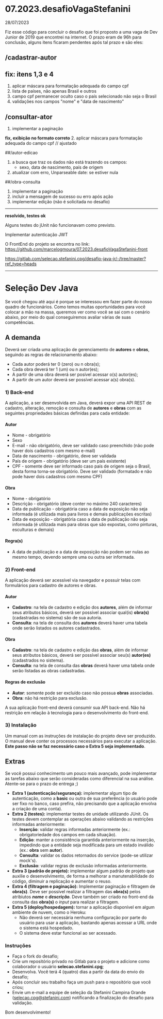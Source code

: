 # 07.2023.desafioVagaStefanini 
28/07/2023

Fiz esse código para concluir o desafio que foi proposto a uma vaga de Dev Junior de 2019 que encontrei na internet.
O prazo eram de 96h para conclusão, alguns itens ficaram pendentes após tal prazo e são eles:


## /cadastrar-autor
## fix: itens 1,3 e 4

1. aplicar máscara para formatação adequada do campo cpf
2. lista de países, não apenas Brasil e outros
3. campo cpf permanecer oculto caso o país selecionado não seja o Brasil
4. validações nos campos "nome" e "data de nascimento"


## /consultar-ator
1. implementar a paginação

**fix, exibição no formato correto**
2. aplicar máscara para formatação adequada do campo cpf // ajustado

##/autor-edicao
1. a busca que traz os dados não está trazendo os campos: 
   - sexo, data de nascimento, país de origem 
2. atualizar com erro, Unparseable date: se estiver nula

##/obra-consulta
1. implementar a paginação
2. incluir a mensagem de sucesso ou erro após ação
3. implementar edição (não é solicitada no desafio)

------------
**resolvido, testes ok**

Alguns testes do jUnit não funcionavam como previsto.

Implementar autenticação JWT


O FrontEnd do projeto se encontra no link:
https://github.com/marcelogmoura/07.2023.desafioVagaStefanini-front


https://gitlab.com/selecao.stefanini.cpg/desafio-java-jr/-/tree/master?ref_type=heads


------------------
# Seleção Dev Java
Se você chegou até aqui é porque se interessou em fazer parte do nosso quadro de funcionários. Como temos muitas oportunidades para você colocar a mão na massa, queremos ver como você se sai com o cenário abaixo, por meio do qual conseguiremos avaliar várias de suas competências.

## A demanda
Deverá ser criada uma aplicação de gerenciamento de **autores** e **obras**, seguindo as regras de relacionamento abaixo:
 - Cada autor poderá ter 0 (zero) ou n obra(s);
 - Cada obra deverá ter 1 (um) ou n autor(es);
 - A partir de uma obra deverá ser posível acessar o(s) autor(es);
 - A partir de um autor deverá ser possível acessar a(s) obra(s).

###  1) Back-end
A aplicação, a ser desenvolvida em Java, deverá expor uma API REST de cadastro, alteração, remoção e consulta de **autores** e **obras** com as seguintes propriedades básicas definidas para cada entidade:

#### Autor
 - Nome - obrigatório
 - Sexo
 - E-mail - não obrigatório, deve ser validado caso preenchido (não pode haver dois cadastros com mesmo e-mail)
 - Data de nascimento - obrigatório, deve ser validada
 - País de origem - obrigatório (deve ser um país existente)
 - CPF - somente deve ser informado caso país de origem seja o Brasil, desta forma torna-se obrigatório. Deve ser validado (formatado e não pode haver dois cadastros com mesmo CPF)

#### Obra
 - Nome - obrigatório
 - Descrição - obrigatório (deve conter no máximo 240 caracteres)
 - Data de publicação - obrigatória caso a data de exposição não seja informada (é utilizada mais para livros e demais publicações escritas)
 - Data de exposição - obrigatória caso a data de publicação não seja informada (é utilizada mais para obras que são expostas, como pinturas, esculturas e demais)

#### Regra(s)
 - A data de publicação e a data de exposição não podem ser nulas ao mesmo tempo, devendo sempre uma ou outra ser informada.

### 2) Front-end
A aplicação deverá ser acessível via navegador e possuir telas com formulários para cadastro de autores e obras. 

#### Autor
 - **Cadastro**: na tela de cadastro e edição dos **autores**, além de informar seus atributos básicos, deverá ser possível associar qual(is) **obra(s)** (cadastradas no sistema) são de sua autoria.
 - **Consulta**: na tela de consulta dos **autores** deverá haver uma tabela onde serão listados os autores cadastrados.
#### Obra
 - **Cadastro**: na tela de cadastro e edição das **obras**, além de informar seus atributos básicos, deverá ser possível associar seu(s) **autor(es)** (cadastrados no sistema).
 - **Consulta**: na tela de consulta das **obras** deverá haver uma tabela onde serão listadas as obras cadastradas.

#### Regras de exclusão
 - **Autor**: somente pode ser excluído caso não possua **obras** associadas.
 - **Obra**: não há restrição para exclusão.

A sua aplicação front-end deverá consumir sua API back-end. Não há restrição em relação à tecnologia para o desenvolvimento do front-end.

### 3) Instalação
Um manual com as instruções de instalação do projeto deve ser produzido. O manual deve conter os processos necessários para executar a aplicação. **Este passo não se faz necessário caso o Extra 5 seja implementado**.
 
## Extras
Se você possui conhecimento um pouco mais avançado, pode implementar as tarefas abaixo que serão consideradas como diferencial na sua análise. Atente-se para o prazo de entrega ;)
* **Extra 1 (autenticação/segurança):** implementar algum tipo de autenticação, como a **basic** ou outra de sua preferência (o usuário pode ser fixo no banco, caso prefira, não precisando que a aplicação envolva a criação de uma conta).
* **Extra 2 (testes):** implementar testes de unidade utilizando JUnit. Os testes devem contemplar as operações abaixo validando as restrições informadas anteriormente:
  * **Inserção**: validar regras informadas anteriormente (ex.: obrigatoriedade dos campos em cada situação).
  * **Edição**: manter a consistência garantida anteriormente na inserção, impedindo que a entidade seja modificada para um estado inválido (ex.: **obra** sem **autor**).
  * **Consulta**: validar os dados retornados do service (pode-se utilizar mock's).
  * **Exclusão**: validar regras de exclusão informadas anteriormente.
* **Extra 3 (padrão de projeto):** implementar algum padrão de projeto que auxilie o desenvolvimento, de forma a melhorar a manutenabilidade do código, diminuir a replicação e aumentar o reuso.
* **Extra 4 (filtragem e paginação):** Implementar paginação e filtragem de **obra(s)**. Deve ser possível realizar a filtragem das **obra(s)** pelos atribiutos ***nome*** e ***descrição***. Deve também ser criado no front-end da consulta das **obra(s)** o *input* para realizar a filtragem.
* **Extra 5 (deploy/hospedagem):** tornar a aplicação disponível em algum ambiente de nuvem, como o Heroku:
  * Não deverá ser necessária nenhuma configuração por parte do usuário para usar a aplicação, bastando apenas acessar a URL onde o sistema está hospedado.
  * O sistema deve estar funcional ao ser acessado.
### Instruções
- Faça o fork do desafio;
- Crie um repositório privado no Gitlab para o projeto e adicione como colaborador o usuário **selecao.stefanini.cpg**;
- Desenvolva. Você terá 4 (quatro) dias a partir da data do envio do desafio; 
- Após concluir seu trabalho faça um push para o repositório que você criou; 
- Envie um e-mail a equipe de seleção da Stefanini Campina Grande (selecao.cpg@stefanini.com) notificando a finalização do desafio para validação.

Bom desenvolvimento!

